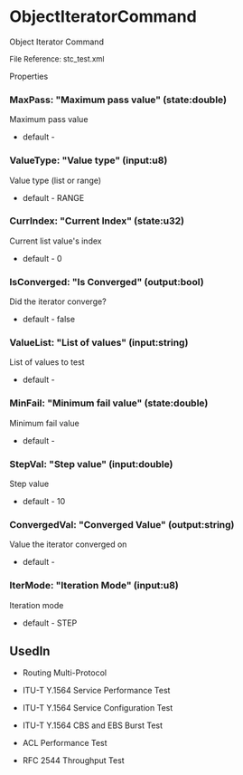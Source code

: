 # ObjectIteratorCommand

Object Iterator Command

<font size="2">File Reference: stc_test.xml</font>

<text>Properties</text>

### MaxPass: "Maximum pass value" (state:double)

Maximum pass value

* default - 
### ValueType: "Value type" (input:u8)

Value type (list or range)

* default - RANGE
### CurrIndex: "Current Index" (state:u32)

Current list value's index

* default - 0
### IsConverged: "Is Converged" (output:bool)

Did the iterator converge?

* default - false
### ValueList: "List of values" (input:string)

List of values to test

* default - 
### MinFail: "Minimum fail value" (state:double)

Minimum fail value

* default - 
### StepVal: "Step value" (input:double)

Step value

* default - 10
### ConvergedVal: "Converged Value" (output:string)

Value the iterator converged on

* default - 
### IterMode: "Iteration Mode" (input:u8)

Iteration mode

* default - STEP
## UsedIn
* Routing Multi-Protocol

* ITU-T Y.1564 Service Performance Test

* ITU-T Y.1564 Service Configuration Test

* ITU-T Y.1564 CBS and EBS Burst Test

* ACL Performance Test

* RFC 2544 Throughput Test


